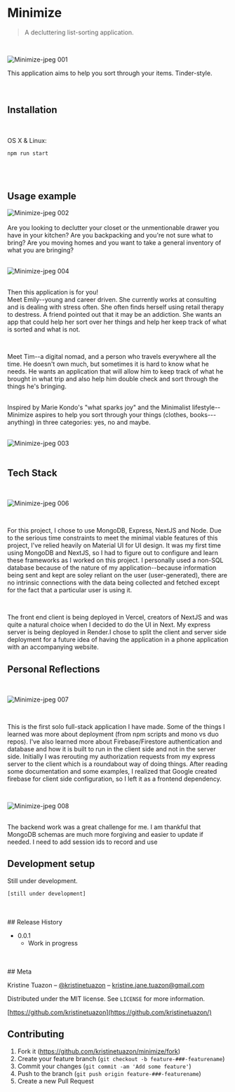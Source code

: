 # Minimize
> A decluttering list-sorting application.

<br />

![Minimize-jpeg 001](https://user-images.githubusercontent.com/72143947/202566418-0d2684e0-d573-4a3d-8f13-768dbfd623cd.jpeg) <br />

This application aims to help you sort through your items. Tinder-style. <br /> 
<br />
<br />

## Installation

<br />

OS X & Linux:

```sh
npm run start
```
<br />
<br />


## Usage example


![Minimize-jpeg 002](https://user-images.githubusercontent.com/72143947/202566782-8a0da706-a90f-43e5-8618-a60969483539.jpeg)
<br />
<br />
Are you looking to declutter your closet or the unmentionable drawer you have in your kitchen? Are you backpacking and you're not sure what to bring? Are you moving homes and you want to take a general inventory of what you are bringing?
<br />
<br />

![Minimize-jpeg 004](https://user-images.githubusercontent.com/72143947/202566873-c219eac9-ecd0-466c-a715-7c04dcc88f5f.jpeg)
<br />
<br />

Then this application is for you!
<br />
Meet Emily--young and career driven. She currently works at consulting and is dealing with stress often. She often finds herself using retail therapy to destress. A friend pointed out that it may be an addiction. She wants an app that could help her sort over her things and help her keep track of what is sorted and what is not. 

<br />

Meet Tim--a digital nomad, and a person who travels everywhere all the time. He doesn't own much, but sometimes it is hard to know what he needs. He wants an application that will allow him to keep track of what he brought in what trip and also help him double check and sort through the things he's bringing.
<br />
<br />

Inspired by Marie Kondo's "what sparks joy" and the Minimalist lifestyle--Minimize aspires to help you sort through your things (clothes, books---anything) in three categories: yes, no and maybe.
<br />
<br />


![Minimize-jpeg 003](https://user-images.githubusercontent.com/72143947/202566842-38212179-5f12-47c3-8fbf-efc19f09c197.jpeg)
<br />
<br />

## Tech Stack
<br />

![Minimize-jpeg 006](https://user-images.githubusercontent.com/72143947/202566948-c62463a2-39c0-4783-8ba7-e5c43e43cf33.jpeg)

<br />

For this project, I chose to use MongoDB, Express, NextJS and Node. Due to the serious time constraints to meet the minimal viable features of this project, I've relied heavily on Material UI for UI design. It was my first time using MongoDB and NextJS, so I had to figure out to configure and learn these frameworks as I worked on this project. I personally used a non-SQL database because of the nature of my application--because information being sent and kept are soley reliant on the user (user-generated), there are no intrinsic connections with the data being collected and fetched except for the fact that a particular user is using it.

<br />

The front end client is being deployed in Vercel, creators of NextJS and was quite a natural choice when I decided to do the UI in Next. My express server is being deployed in Render.I chose to split the client and server side deployment for a future idea of having the application in a phone application with an accompanying website.

## Personal Reflections
<br />


![Minimize-jpeg 007](https://user-images.githubusercontent.com/72143947/202567001-9583844c-cae5-481a-8f46-4d52ed8bc4b6.jpeg)

<br />

This is the first solo full-stack application I have made. Some of the things I learned was more about deployment (from npm scripts and mono vs duo repos). I've also learned more about Firebase/Firestore authentication and database and how it is built to run in the client side and not in the server side. Initially I was rerouting my authorization requests from my express server to the client which is a roundabout way of doing things. After reading some documentation and some examples, I realized that Google created firebase for client side configuration, so I left it as a frontend dependency.

<br />

![Minimize-jpeg 008](https://user-images.githubusercontent.com/72143947/202567020-2201def3-3274-4e19-9192-a0f35c6c8344.jpeg)

<br />
The backend work was a great challenge for me. I am thankful that MongoDB schemas are much more forgiving and easier to update if needed. I need to add session ids to record and use
<br />

## Development setup

Still under development.

```sh
[still under development]
```
<br />
<br />
## Release History

* 0.0.1
    * Work in progress

<br />
<br />
## Meta

Kristine Tuazon – [@kristinetuazon](https://instagram.com/kristinetuazon) – kristine.jane.tuazon@gmail.com

Distributed under the MIT license. See ``LICENSE`` for more information.

[https://github.com/kristinetuazon](https://github.com/kristinetuazon/)

## Contributing

1. Fork it (<https://github.com/kristinetuazon/minimize/fork>)
2. Create your feature branch (`git checkout -b feature-###-featurename`)
3. Commit your changes (`git commit -am 'Add some feature'`)
4. Push to the branch (`git push origin feature-###-featurename`)
5. Create a new Pull Request

<!-- Markdown link & img dfn's -->


